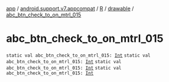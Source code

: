 [app](../../../index.md) / [android.support.v7.appcompat](../../index.md) / [R](../index.md) / [drawable](index.md) / [abc_btn_check_to_on_mtrl_015](.)

# abc_btn_check_to_on_mtrl_015

`static val abc_btn_check_to_on_mtrl_015: `[`Int`](https://kotlinlang.org/api/latest/jvm/stdlib/kotlin/-int/index.html)
`static val abc_btn_check_to_on_mtrl_015: `[`Int`](https://kotlinlang.org/api/latest/jvm/stdlib/kotlin/-int/index.html)
`static val abc_btn_check_to_on_mtrl_015: `[`Int`](https://kotlinlang.org/api/latest/jvm/stdlib/kotlin/-int/index.html)
`static val abc_btn_check_to_on_mtrl_015: `[`Int`](https://kotlinlang.org/api/latest/jvm/stdlib/kotlin/-int/index.html)